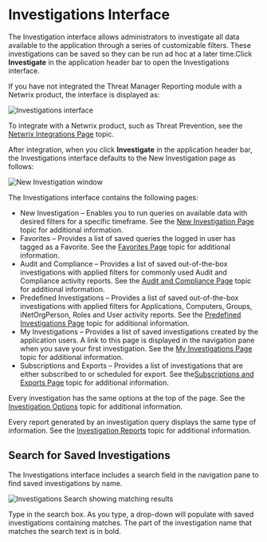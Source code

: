# Investigations Interface

The Investigation interface allows administrators to investigate all data available to the
application through a series of customizable filters. These investigations can be saved so they can
be run ad hoc at a later time.Click **Investigate** in the application header bar to open the
Investigations interface.

If you have not integrated the Threat Manager Reporting module with a Netwrix product, the interface
is displayed as:

![Investigations interface](/img/versioned_docs/threatprevention_7.4/threatprevention/reportingmodule/interface.webp)

To integrate with a Netwrix product, such as Threat Prevention, see the
[Netwrix Integrations Page](/docs/threatprevention/7.4/reportingmodule/configuration/integrations/netwrixintegrations.md)
topic.

After integration, when you click **Investigate** in the application header bar, the Investigations
interface defaults to the New Investigation page as follows:

![New Investigation window](/img/versioned_docs/threatprevention_7.4/threatprevention/reportingmodule/investigations/newinvestigation.webp)

The Investigations interface contains the following pages:

- New Investigation – Enables you to run queries on available data with desired filters for a
  specific timeframe. See the
  [New Investigation Page](/docs/threatprevention/7.4/reportingmodule/investigations/newinvestigation.md)
  topic for additional information.
- Favorites – Provides a list of saved queries the logged in user has tagged as a Favorite. See the
  [Favorites Page](/docs/threatprevention/7.4/reportingmodule/investigations/favorites.md)
  topic for additional information.
- Audit and Compliance – Provides a list of saved out-of-the-box investigations with applied filters
  for commonly used Audit and Compliance activity reports. See the
  [Audit and Compliance Page](/docs/threatprevention/7.4/reportingmodule/investigations/auditcompliance.md)
  topic for additional information.
- Predefined Investigations – Provides a list of saved out-of-the-box investigations with applied
  filters for Applications, Computers, Groups, iNetOrgPerson, Roles and User activity reports. See
  the
  [Predefined Investigations Page](/docs/threatprevention/7.4/reportingmodule/investigations/predefinedinvestigations.md)
  topic for additional information.
- My Investigations – Provides a list of saved investigations created by the application users. A
  link to this page is displayed in the navigation pane when you save your first investigation. See
  the
  [My Investigations Page](/docs/threatprevention/7.4/reportingmodule/investigations/myinvestigations.md)
  topic for additional information.
- Subscriptions and Exports – Provides a list of investigations that are either subscribed to or
  scheduled for export. See
  the[Subscriptions and Exports Page](/docs/threatprevention/7.4/reportingmodule/investigations/subscriptionsexports.md)
  topic for additional information.

Every investigation has the same options at the top of the page. See the
[Investigation Options](/docs/threatprevention/7.4/reportingmodule/investigations/options/overview.md)
topic for additional information.

Every report generated by an investigation query displays the same type of information. See the
[Investigation Reports](/docs/threatprevention/7.4/reportingmodule/investigations/reports.md)
topic for additional information.

## Search for Saved Investigations

The Investigations interface includes a search field in the navigation pane to find saved
investigations by name.

![Investigations Search showing matching results](/img/product_docs/accessanalyzer/11.6/admin/report/interactivegrids/search.webp)

Type in the search box. As you type, a drop-down will populate with saved investigations containing
matches. The part of the investigation name that matches the search text is in bold.
